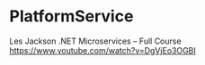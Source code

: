 # PlatformService
Les Jackson .NET Microservices – Full Course
https://www.youtube.com/watch?v=DgVjEo3OGBI
